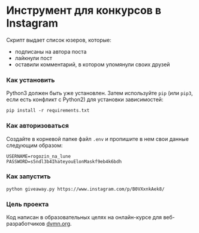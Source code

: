 # Инструмент для конкурсов в Instagram

Cкрипт выдает список юзеров, которые:
* подписаны на автора поста  
* лайкнули пост 
* оставили комментарий, в котором упомянули своих друзей

### Как установить

Python3 должен быть уже установлен. 
Затем используйте `pip` (или `pip3`, если есть конфликт с Python2) для установки зависимостей:
```
pip install -r requirements.txt
```

### Как авторизоваться
 
Создайте в корневой папке файл ```.env``` и пропишите в нем свои данные следующим образом:  
 ```
 USERNAME=rogozin_na_lune
 PASSWORD=s5ndl3b4IhateyouElonMaskf9eb4k6bdh
 ``` 
     
### Как запустить
```
python giveaway.py https://www.instagram.com/p/B0VXxnkAek8/
```

### Цель проекта

Код написан в образовательных целях на онлайн-курсе для веб-разработчиков [dvmn.org](https://dvmn.org/).